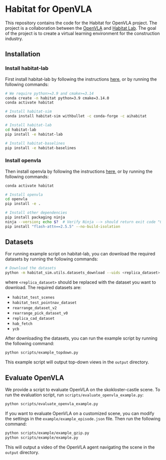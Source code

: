 # Habitat for OpenVLA

This repository contains the code for the Habitat for OpenVLA project. The project is a collaboration between the [OpenVLA](https://github.com/openvla/openvla) and [Habitat Lab](https://github.com/facebookresearch/habitat-lab). The goal of the project is to create a virtual learning environment for the construction industry.

## Installation

### Install habitat-lab

First install habitat-lab by following the instructions [here](habitat-lab/README.md), or by running the following commands:

```bash
# We require python>=3.9 and cmake>=3.14
conda create -n habitat python=3.9 cmake=3.14.0
conda activate habitat

# Install habitat-sim
conda install habitat-sim withbullet -c conda-forge -c aihabitat

# Install habitat-lab
cd habitat-lab
pip install -e habitat-lab

# Install habitat-baselines
pip install -e habitat-baselines
```

### Install openvla

Then install openvla by following the instructions [here](openvla/README.md), or by running the following commands:

```bash
conda activate habitat

# Install openvla
cd openvla
pip install -e .

# Install other dependencies
pip install packaging ninja
ninja --version; echo $?  # Verify Ninja --> should return exit code "0"
pip install "flash-attn==2.5.5" --no-build-isolation
```

## Datasets

For running example script on habitat-lab, you can download the required datasets by running the following commands:

```bash
# Download the datasets
python -m habitat_sim.utils.datasets_download --uids <replica_dataset> --data-path data
```

where `<replica_dataset>` should be replaced with the dataset you want to download. The required datasets are:

 - `habitat_test_scenes`
 - `habitat_test_pointnav_dataset`
 - `rearrange_dataset_v2`
 - `rearrange_pick_dataset_v0`
 - `replica_cad_dataset`
 - `hab_fetch`
 - `ycb`

After downloading the datasets, you can run the example script by running the following command:

```bash
python scripts/example_topdown.py
```

This example script will output top-down views in the `output` directory.

## Evaluate OpenVLA

We provide a script to evaluate OpenVLA on the skokloster-castle scene. To run the evaluation script, run `scripts/evaluate_openvla_example.py`:

```bash
python scripts/evaluate_openvla_example.py
```

If you want to evaluate OpenVLA on a customized scene, you can modify the settings in the `example/example_episode.json` file. Then run the following command:

```bash
python scripts/example/example_gzip.py
python scripts/example/example.py
```

This will output a video of the OpenVLA agent navigating the scene in the `output` directory.